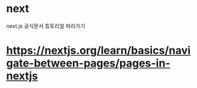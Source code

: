
# next
next.js 공식문서 튜토리얼 따라가기

# https://nextjs.org/learn/basics/navigate-between-pages/pages-in-nextjs


